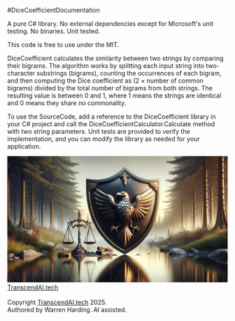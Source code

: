 #DiceCoefficientDocumentation

A pure C# library. No external dependencies except for Microsoft's unit testing. No binaries. Unit tested.

This code is free to use under the MIT.

DiceCoefficient calculates the similarity between two strings by comparing their bigrams. The algorithm works by splitting each input string into two-character substrings (bigrams), counting the occurrences of each bigram, and then computing the Dice coefficient as (2 × number of common bigrams) divided by the total number of bigrams from both strings. The resulting value is between 0 and 1, where 1 means the strings are identical and 0 means they share no commonality.

To use the SourceCode, add a reference to the DiceCoefficient library in your C# project and call the DiceCoefficientCalculator.Calculate method with two string parameters. Unit tests are provided to verify the implementation, and you can modify the library as needed for your application.

![AI Image](aiimage.jpg)
[TranscendAI.tech](https://TranscendAI.tech)<br>
<br>
Copyright [TranscendAI.tech](https://TranscendAI.tech) 2025.</br>
Authored by Warren Harding. AI assisted.</br>